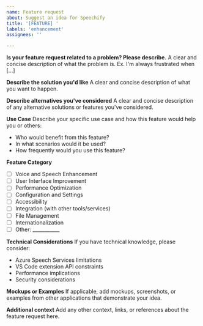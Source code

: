 ```yaml
---
name: Feature request
about: Suggest an idea for Speechify
title: '[FEATURE] '
labels: 'enhancement'
assignees: ''

---
```


**Is your feature request related to a problem? Please describe.**
A clear and concise description of what the problem is. Ex. I'm always frustrated when [...]

**Describe the solution you'd like**
A clear and concise description of what you want to happen.

**Describe alternatives you've considered**
A clear and concise description of any alternative solutions or features you've considered.

**Use Case**
Describe your specific use case and how this feature would help you or others:
- Who would benefit from this feature?
- In what scenarios would it be used?
- How frequently would you use this feature?

**Feature Category**
- [ ] Voice and Speech Enhancement
- [ ] User Interface Improvement
- [ ] Performance Optimization
- [ ] Configuration and Settings
- [ ] Accessibility
- [ ] Integration (with other tools/services)
- [ ] File Management
- [ ] Internationalization
- [ ] Other: ___________

**Technical Considerations**
If you have technical knowledge, please consider:
- Azure Speech Services limitations
- VS Code extension API constraints
- Performance implications
- Security considerations

**Mockups or Examples**
If applicable, add mockups, screenshots, or examples from other applications that demonstrate your idea.

**Additional context**
Add any other context, links, or references about the feature request here.
